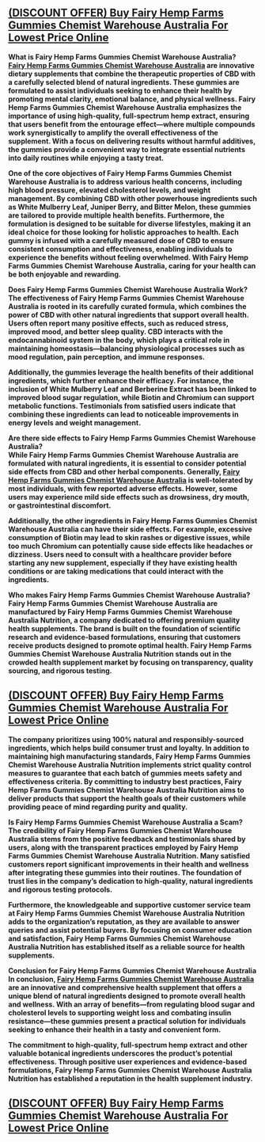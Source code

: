 <h2><strong><span style="text-decoration: underline;"><a title="Fairy Hemp Farms Gummies Chemist Warehouse Australia" href="https://dinkhabar.com/fairyhempstore-au/">(DISCOUNT OFFER) Buy Fairy Hemp Farms Gummies Chemist Warehouse Australia For Lowest Price Online</a></span></strong></h2>
<p><strong>What is Fairy Hemp Farms Gummies Chemist Warehouse Australia?</strong><br /><strong><a title="Fairy Hemp Farms Gummies Chemist Warehouse Australia" href="https://dinkhabar.com/fairyhempstore-au/"><span style="text-decoration: underline;">Fairy Hemp Farms Gummies Chemist Warehouse Australia</span></a> are innovative dietary supplements that combine the therapeutic properties of CBD with a carefully selected blend of natural ingredients. These gummies are formulated to assist individuals seeking to enhance their health by promoting mental clarity, emotional balance, and physical wellness. Fairy Hemp Farms Gummies Chemist Warehouse Australia emphasizes the importance of using high-quality, full-spectrum hemp extract, ensuring that users benefit from the entourage effect&mdash;where multiple compounds work synergistically to amplify the overall effectiveness of the supplement. With a focus on delivering results without harmful additives, the gummies provide a convenient way to integrate essential nutrients into daily routines while enjoying a tasty treat.</strong></p>
<p><strong>One of the core objectives of Fairy Hemp Farms Gummies Chemist Warehouse Australia is to address various health concerns, including high blood pressure, elevated cholesterol levels, and weight management. By combining CBD with other powerhouse ingredients such as White Mulberry Leaf, Juniper Berry, and Bitter Melon, these gummies are tailored to provide multiple health benefits. Furthermore, the formulation is designed to be suitable for diverse lifestyles, making it an ideal choice for those looking for holistic approaches to health. Each gummy is infused with a carefully measured dose of CBD to ensure consistent consumption and effectiveness, enabling individuals to experience the benefits without feeling overwhelmed. With Fairy Hemp Farms Gummies Chemist Warehouse Australia, caring for your health can be both enjoyable and rewarding.</strong></p>
<p><strong>Does Fairy Hemp Farms Gummies Chemist Warehouse Australia Work?</strong><br /><strong>The effectiveness of Fairy Hemp Farms Gummies Chemist Warehouse Australia is rooted in its carefully curated formula, which combines the power of CBD with other natural ingredients that support overall health. Users often report many positive effects, such as reduced stress, improved mood, and better sleep quality. CBD interacts with the endocannabinoid system in the body, which plays a critical role in maintaining homeostasis&mdash;balancing physiological processes such as mood regulation, pain perception, and immune responses.</strong></p>
<p><strong>Additionally, the gummies leverage the health benefits of their additional ingredients, which further enhance their efficacy. For instance, the inclusion of White Mulberry Leaf and Berberine Extract has been linked to improved blood sugar regulation, while Biotin and Chromium can support metabolic functions. Testimonials from satisfied users indicate that combining these ingredients can lead to noticeable improvements in energy levels and weight management.</strong></p>
<p><strong>Are there side effects to Fairy Hemp Farms Gummies Chemist Warehouse Australia?</strong><br /><strong>While Fairy Hemp Farms Gummies Chemist Warehouse Australia are formulated with natural ingredients, it is essential to consider potential side effects from CBD and other herbal components. Generally, <a title="Fairy Hemp Farms Gummies Chemist Warehouse Australia" href="https://dinkhabar.com/fairyhempstore-au/"><span style="text-decoration: underline;">Fairy Hemp Farms Gummies Chemist Warehouse Australia</span></a>&nbsp;is well-tolerated by most individuals, with few reported adverse effects. However, some users may experience mild side effects such as drowsiness, dry mouth, or gastrointestinal discomfort.</strong></p>
<p><strong>Additionally, the other ingredients in Fairy Hemp Farms Gummies Chemist Warehouse Australia can have their side effects. For example, excessive consumption of Biotin may lead to skin rashes or digestive issues, while too much Chromium can potentially cause side effects like headaches or dizziness. Users need to consult with a healthcare provider before starting any new supplement, especially if they have existing health conditions or are taking medications that could interact with the ingredients.</strong></p>
<p><strong>Who makes Fairy Hemp Farms Gummies Chemist Warehouse Australia?</strong><br /><strong>Fairy Hemp Farms Gummies Chemist Warehouse Australia are manufactured by Fairy Hemp Farms Gummies Chemist Warehouse Australia Nutrition, a company dedicated to offering premium quality health supplements. The brand is built on the foundation of scientific research and evidence-based formulations, ensuring that customers receive products designed to promote optimal health. Fairy Hemp Farms Gummies Chemist Warehouse Australia Nutrition stands out in the crowded health supplement market by focusing on transparency, quality sourcing, and rigorous testing.</strong></p>
<h2><strong><span style="text-decoration: underline;"><a title="Fairy Hemp Farms Gummies Chemist Warehouse Australia" href="https://dinkhabar.com/fairyhempstore-au/">(DISCOUNT OFFER) Buy Fairy Hemp Farms Gummies Chemist Warehouse Australia For Lowest Price Online</a></span></strong></h2>
<p><strong>The company prioritizes using 100% natural and responsibly-sourced ingredients, which helps build consumer trust and loyalty. In addition to maintaining high manufacturing standards, Fairy Hemp Farms Gummies Chemist Warehouse Australia Nutrition implements strict quality control measures to guarantee that each batch of gummies meets safety and effectiveness criteria. By committing to industry best practices, Fairy Hemp Farms Gummies Chemist Warehouse Australia Nutrition aims to deliver products that support the health goals of their customers while providing peace of mind regarding purity and quality.</strong></p>
<p><strong>Is Fairy Hemp Farms Gummies Chemist Warehouse Australia a Scam?</strong><br /><strong>The credibility of Fairy Hemp Farms Gummies Chemist Warehouse Australia stems from the positive feedback and testimonials shared by users, along with the transparent practices employed by Fairy Hemp Farms Gummies Chemist Warehouse Australia Nutrition. Many satisfied customers report significant improvements in their health and wellness after integrating these gummies into their routines. The foundation of trust lies in the company&rsquo;s dedication to high-quality, natural ingredients and rigorous testing protocols.</strong></p>
<p><strong>Furthermore, the knowledgeable and supportive customer service team at Fairy Hemp Farms Gummies Chemist Warehouse Australia Nutrition adds to the organization&rsquo;s reputation, as they are available to answer queries and assist potential buyers. By focusing on consumer education and satisfaction, Fairy Hemp Farms Gummies Chemist Warehouse Australia Nutrition has established itself as a reliable source for health supplements.</strong></p>
<p><strong>Conclusion for Fairy Hemp Farms Gummies Chemist Warehouse Australia</strong><br /><strong>In conclusion, <a title="Fairy Hemp Farms Gummies Chemist Warehouse Australia" href="https://dinkhabar.com/fairyhempstore-au/"><span style="text-decoration: underline;">Fairy Hemp Farms Gummies Chemist Warehouse Australia</span></a> are an innovative and comprehensive health supplement that offers a unique blend of natural ingredients designed to promote overall health and wellness. With an array of benefits&mdash;from regulating blood sugar and cholesterol levels to supporting weight loss and combating insulin resistance&mdash;these gummies present a practical solution for individuals seeking to enhance their health in a tasty and convenient form.</strong></p>
<p><strong>The commitment to high-quality, full-spectrum hemp extract and other valuable botanical ingredients underscores the product&rsquo;s potential effectiveness. Through positive user experiences and evidence-based formulations, Fairy Hemp Farms Gummies Chemist Warehouse Australia Nutrition has established a reputation in the health supplement industry.</strong></p>
<h2><strong><span style="text-decoration: underline;"><a title="Fairy Hemp Farms Gummies Chemist Warehouse Australia" href="https://dinkhabar.com/fairyhempstore-au/">(DISCOUNT OFFER) Buy Fairy Hemp Farms Gummies Chemist Warehouse Australia For Lowest Price Online</a></span></strong></h2>
